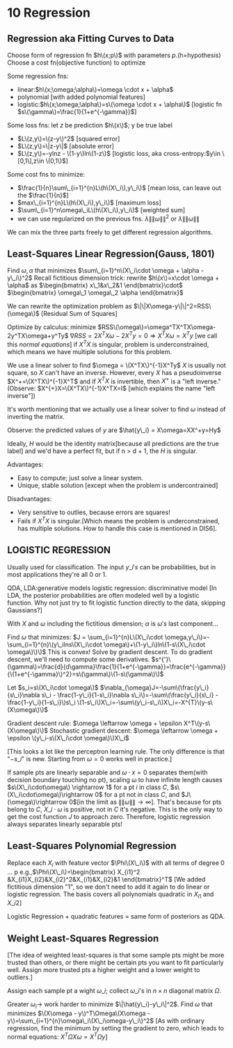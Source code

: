 # 10 Regression

## Regression aka Fitting Curves to Data

Choose form of regression fn $h\(x;p\)$ with parameters $p$.\(h=hypothesis\) Choose a cost fn\(objective function\) to optimize

Some regression fns:

* linear:$h\(x;\omega;\alpha\)=\omega \cdot x + \alpha$
* polynomial \[with added polynomial features\]
* logistic:$h\(x;\omega;\alpha\)=s\(\omega \cdot x + \alpha\)$ \[logistic fn $s\(\gamma\)=\frac{1}{1+e^{-\gamma}}$\]

Some loss fns: let $z$ be prediction $h\(x\)$; y be true label

* $L\(z,y\)=\(z-y\)^2$ \[squared error\]
* $L\(z,y\)=\|z-y\|$ \[absolute error\]
* $L\(z,y\)=-ylnz - \(1-y\)ln\(1-z\)$ \[logistic loss, aka cross-entropy:$y\in \[0,1\],z\in \(0,1\)$\]

Some cost fns to minimize:

* $\frac{1}{n}\sum\_{i=1}^{n}L\(h\(X\_i\),y\_i\)$ \[mean loss, can leave out the $\frac{1}{n}$\]
* $max\_{i=1}^{n}L\(h\(X\_i\),y\_i\)$ \[maximum loss\]
* $\sum\_{i=1}^n\omega\_iL\(h\(X\_i\),y\_i\)$ \[weighted sum\]
* we can use regularized on the previous fns. $\lambda\|\|\omega\|\|^2$ or $\lambda \|\|\omega\|\|$

We can mix the three parts freely to get different regression algorithms.

## Least-Squares Linear Regression\(Gauss, 1801\)

Find $\omega,\alpha$ that minimizes $\sum\_{i=1}^n\(X\_i\cdot \omega + \alpha - y\_i\)^2$ Recall fictitious dimension trick: rewrite $h\(x\)=x\cdot \omega + \alpha$ as $\begin{bmatrix} x\_1&x\_2&1 \end{bmatrix}\cdot$ $\begin{bmatrix} \omega\_1  \omega\_2  \alpha \end{bmatrix}$

We can rewrite the optimization problem as $\|\|X\omega-y\|\|^2=RSS\(\omega\)$ \[Residual Sum of Squares\]

Optimize by calculus: minimize $RSS\(\omega\)=\omega^TX^TX\omega-2y^TX\omega+y^Ty$ $\nabla RSS=2X^TX\omega - 2X^Ty=0 \Rightarrow X^TX\omega=X^Ty$ \[we call this _normal equations_\] if $X^TX$ is singular, problem is underconstrained, which means we have multiple solutions for this problem.

We use a linear solver to find $\omega = \(X^TX\)^{-1}X^Ty$ $X$ is usually not square, so $X$ can't have an inverse. However, every $X$ has a pseudoinverse $X^+=\(X^TX\)^{-1}X^T$ and if $X^TX$ is invertible, then $X^{+}$ is a "left inverse."\(Observe: $X^{+}X=\(X^TX\)^{-1}X^TX=I$ \[which explains the name "left inverse"\]\)

It's worth mentioning that we actually use a linear solver to find $\omega$ instead of inverting the matrix.

Observe: the predicted values of $y$ are $\hat{y\_i} = X\omega=XX^+y=Hy$

Ideally, $H$ would be the identity matrix\[because all predictions are the true label\] and we'd have a perfect fit, but if n &gt; d + 1, the $H$ is singular.

Advantages:

* Easy to compute; just solve a linear system.
* Unique, stable solution \[except when the problem is undercontrained\]

Disadvantages:

* Very sensitive to outlies, because errors are squares!
* Fails if $X^TX$ is singular.\[Which means the problem is underconstrained, has multiple solutions. How to handle this case is mentioned in DIS6\].

## LOGISTIC REGRESSION

Usually used for classification. The input $y\_i's$ can be probabilities, but in most applications they're all 0 or 1.

QDA, LDA:generative models logistic regression: discriminative model \[In LDA, the posterior probabilities are often modeled well by a logistic function. Why not just try to fit logistic function directly to the data, skipping Gaussians?\]

With $X$ and $\omega$ including the fictitious dimension; $\alpha$ is $\omega's$ last component...

Find $\omega$ that minimizes: $J = \sum_{i=1}^{n}L\(X\_i\cdot \omega,y\_i\)=-\sum_{i=1}^{n}\(y\_ilns\(X\_i\cdot \omega\)+\(1-y\_i\)ln\(1-s\(X\_i\cdot \omega\)\)\)$ This is convex! Solve by gradient descent. To do gradient descent, we'll need to compute some derivatives. $s^{'}\(\gamma\)=\frac{d}{d\gamma}\frac{1}{1+e^{-\gamma}}=\frac{e^{-\gamma}}{\(1+e^{-\gamma}\)^2}=s\(\gamma\)\(1-s\(\gamma\)\)$

Let $s_i=s\(X\_i\cdot \omega\)$ $\nabla_{\omega}J=-\sum\(\frac{y\_i}{s\_i}\nabla s\_i - \frac{1-y\_i}{1-s\_i}\nabla s\_i\)=-\sum\(\frac{y\_i}{s\_i} - \frac{1-y\_i}{1-s\_i}\)s\_i \(1-s\_i\)X\_i=-\sum\(y\_i-s\_i\)X\_i=-X^{T}\(y-s\(X\omega\)\)$

Gradient descent rule: $\omega \leftarrow \omega + \epsilon X^T\(y-s\(X\omega\)\)$ Stochastic gradient descent: $\omega \leftarrow \omega + \epsilon \(y\_i-s\(X\_i\cdot \omega\)\)X\_i$

\[This looks a lot like the perceptron learning rule. The only difference is that "$-s\_{i}$" is new. Starting from $\omega=0$ works well in practice.\]

If sample pts are linearly separable and $\omega \cdot x = 0$ separates them\(with decision boundary touching no pt\), scaling $\omega$ to have infinite length causes $s\(X\_i\cdot\omega\) \rightarrow 1$ for a pt $i$ in class $C$, $s\(X\_i\cdot\omega\)\rightarrow 0$ for a pt not in class $C$, and $J\(\omega\)\rightarrow 0$\[in the limit as $\|\|\omega\|\|\rightarrow \infty$\]. That's because for pts belong to $C$, $X\_i\cdot \omega$ is positive, not in $C$ it's negative. This is the only way to get the cost function $J$ to approach zero. Therefore, logistic regression always separates linearly separable pts!

## Least-Squares Polynomial Regression

Replace each $X_i$ with feature vector $\Phi\(X\_i\)$ with all terms of degree 0 ... p e.g.,$\Phi\(X\_i\)=\begin{bmatrix} X_{i1}^2 &X_{i1}X_{i2}&X_{i2}^2&X_{i1}&X_{i2}&1 \end{bmatrix}^T$ \[We added fictitious dimension "1", so we don't need to add it again to do linear or logistic regression. The basis covers all polynomials quadratic in $X_{i1}$ and $X\_{i2}$\]

Logistic Regression + quadratic features = same form of posteriors as QDA.

## Weight Least-Squares Regression

\[The idea of weighted least-squares is that some sample pts might be more trusted than others, or there might be certain pts you want to fit particularly well. Assign more trusted pts a higher weight and a lower weight to outliers.\]

Assign each sample pt a wight $\omega\_i$; collect $\omega\_i$'s in $n\times n$ diagonal matrix $\Omega$.

Greater $\omega_i \rightarrow$ work harder to minimize $\|\hat{y\_i}-y\_i\|^2$. Find $\omega$ that minimizes $\(X\omega - y\)^T\Omega\(X\omega - y\)=\sum_{i=1}^{n}\omega\_i\(X\_i\omega-y\_i\)^2$ \[As with ordinary regression, find the minimum by setting the gradient to zero, which leads to normal equations: $X^{T}\Omega X\omega = X^{T}\Omega y$\]

